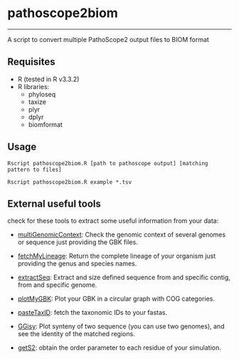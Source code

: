 # pathoscope2biom
------------------------------
A script to convert multiple PathoScope2 output files to BIOM format

## Requisites

* R (tested in R v3.3.2)
* R libraries:
    * phyloseq
    * taxize
    * plyr
    * dplyr
    * biomformat

    
## Usage

    Rscript pathoscope2biom.R [path to pathoscope output] [matching pattern to files]

    Rscript pathoscope2biom.R example *.tsv
    

## External useful tools
check for these tools to extract some useful information from your data:

* [multiGenomicContext](https://github.com/Sanrrone/multiGenomicContext): Check the genomic context of several genomes or sequence just providing the GBK files.

* [fetchMyLineage](https://github.com/Sanrrone/fetchMyLineage): Return the complete lineage of your organism just providing the genus and species names.

* [extractSeq](https://github.com/Sanrrone/extractSeq): Extract and size defined sequence from and specific contig, from and specific genome.

* [plotMyGBK](https://github.com/Sanrrone/plotMyGBK): Plot your GBK in a circular graph with COG categories.

* [pasteTaxID](https://github.com/Sanrrone/pasteTaxID): fetch the taxonomic IDs to your fastas.

* [GGisy](https://github.com/Sanrrone/GGisy): Plot synteny of two sequence (you can use two genomes), and see the identity of the matched regions.

* [getS2](https://github.com/Sanrrone/getS2): obtain the order parameter to each residue of your simulation.
